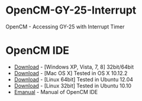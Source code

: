 # OpenCM-GY-25-Interrupt
OpenCM - Accessing GY-25 with Interrupt Timer

# OpenCM IDE
* [Download](http://www.robotis.com/service/download.php?no=47) - [Windows XP, Vista, 7, 8] 32bit/64bit
* [Download](http://www.robotis.com/service/download.php?no=48) - [Mac OS X] Tested in OS X 10.12.2
* [Download](http://www.robotis.com/service/download.php?no=49) - [Linux 64bit] Tested in Ubuntu 12.04
* [Download](http://www.robotis.com/service/download.php?no=50) - [Linux 32bit] Tested in Ubuntu 10.10
* [Emanual](http://emanual.robotis.com/docs/en/software/opencm_ide/getting_started/#robotis-opencm-software-download) - Manual of OpenCM IDE
